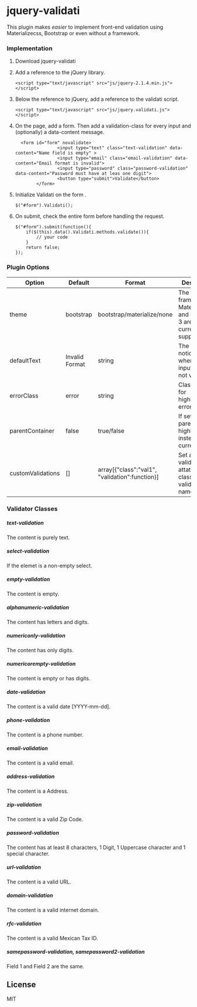 # jquery-validati
This plugin makes *easier* to implement front-end validation using Materializecss, Bootstrap or even without a framework.

### Implementation

1.  Download jquery-validati
2.  Add a reference to the jQuery library.
    ```
    <script type="text/javascript" src="js/jquery-2.1.4.min.js"></script>
    ```
    
3.  Below the reference to jQuery, add a reference to the validati script.
    ```
    <script type="text/javascript" src="js/jquery.validati.js"></script>
    ```
    
4.  On the page, add a form. Then add a validation-class for every input and (optionally) a data-content message.
    ```
      <form id="form" novalidate>
                    <input type="text" class="text-validation" data-content="Name field is empty" >
                    <input type="email" class="email-validation" data-content="Email format is invalid">
                    <input type="password" class="password-validation"  data-content="Password must have at leas one digit">
                    <button type="submit">Validate</button>
            </form>
    ```
    
5.  Initialize Validati on the form .
    ```
    $("#form").Validati();
    ```
6.  On submit, check the entire form before handling the request.
    ```
    $("#form").submit(function(){
        if($(this).data().Validati.methods.validate()){
            // your code
        }
        return false;
    });
    ```
### Plugin Options

| Option | Default | Format | Description|
| ------ | ------- | ------- | ---------- |
| theme| bootstrap  | bootstrap/materialize/none | The front-end framework. Materializecss and Bootstrap 3 are currently supported. |
| defaultText| Invalid Format | string | The default notice text when any input field is not valid.  |
| errorClass| error | string | Class name for highlighting errors. |
| parentContainer| false | true/false | If set, the div parent will be highlighted insted of the current field. |
| customValidations | [] | array[{"class":"val1", "validation":function}] | Set a custom validation and attatch it to a class-validation name. |

### Validator Classes
##### text-validation
The content is purely text.
##### select-validation
If the elemet is a non-empty select.
##### empty-validation
The content is empty.
##### alphanumeric-validation
The content has letters and digits.
##### numericonly-validation
The content has only digits.
##### numericorempty-validation
The content is empty or has digits.
##### date-validation
The content is a valid date [YYYY-mm-dd].
##### phone-validation
The content is a phone number.
##### email-validation
The content is a valid email.
##### address-validation
The content is a Address.
##### zip-validation
The content is a valid Zip Code.
##### password-validation
The content has at least 8 characters, 1 Digit, 1 Uppercase character and 1 special character.
##### url-validation
The content is a valid URL.
##### domain-validation
The content is a valid internet domain.
##### rfc-validation
The content is a valid Mexican Tax ID.
##### samepassword-validation, samepassword2-validation
Field 1 and Field 2 are the same.

License
----

MIT


